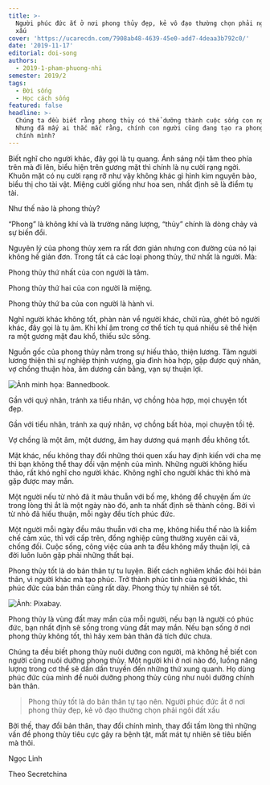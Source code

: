 ```yaml
---
title: >-
  Người phúc đức ắt ở nơi phong thủy đẹp, kẻ vô đạo thường chọn phải ngôi đất
  xấu
cover: 'https://ucarecdn.com/7908ab48-4639-45e0-add7-4deaa3b792c0/'
date: '2019-11-17'
editorial: doi-song
authors:
  - 2019-1-pham-phuong-nhi
semester: 2019/2
tags:
  - Đời sống
  - Học cách sống
featured: false
headline: >-
  Chúng ta đều biết rằng phong thủy có thể dưỡng thành cuộc sống con người.
  Nhưng đã mấy ai thắc mắc rằng, chính con người cũng đang tạo ra phong thủy cho
  chính mình?
---
```

Biết nghĩ cho người khác, đây gọi là tụ quang. Ánh sáng nội tâm theo phía trên mà đi lên, biểu hiện trên gương mặt thì chính là nụ cười rạng ngời. Khuôn mặt có nụ cười rạng rỡ như vậy không khác gì hình kim nguyên bảo, biểu thị cho tài vật. Miệng cười giống như hoa sen, nhất định sẽ là điểm tụ tài. 



Như thế nào là phong thủy?



“Phong” là không khí và là trường năng lượng, “thủy” chính là dòng chảy và sự biến đổi.



Nguyên lý của phong thủy xem ra rất đơn giản nhưng con đường của nó lại không hề giản đơn. Trong tất cả các loại phong thủy, thứ nhất là người. Mà:



Phong thủy thứ nhất của con người là tâm.



Phong thủy thứ hai của con người là miệng.



Phong thủy thứ ba của con người là hành vi.



Nghĩ người khác không tốt, phàn nàn về người khác, chửi rủa, ghét bỏ người khác, đây gọi là tụ âm. Khi khí âm trong cơ thể tích tụ quá nhiều sẽ thể hiện ra một gương mặt đau khổ, thiếu sức sống.



Nguồn gốc của phong thủy nằm trong sự hiếu thảo, thiện lương. Tâm người lương thiện thì sự nghiệp thịnh vượng, gia đình hòa hợp, gặp được quý nhân, vợ chồng thuận hòa, âm dương cân bằng, vạn sự thuận lợi.

![Ảnh minh họa: Bannedbook.](https://ucarecdn.com/4822050a-7ff5-4943-8b9c-db919a7d7924/ "Ảnh minh họa: Bannedbook.")

Gần với quý nhân, tránh xa tiểu nhân, vợ chồng hòa hợp, mọi chuyện tốt đẹp.



Gần với tiểu nhân, tránh xa quý nhân, vợ chồng bất hòa, mọi chuyện tồi tệ.



Vợ chồng là một âm, một dương, âm hay dương quá mạnh đều không tốt.



Mặt khác, nếu không thay đổi những thói quen xấu hay định kiến với cha mẹ thì bạn không thể thay đổi vận mệnh của mình. Những người không hiếu thảo, rất khó nghĩ cho người khác. Không nghĩ cho người khác thì khó mà gặp được may mắn. 



Một người nếu từ nhỏ đã ít mâu thuẫn với bố mẹ, không để chuyện ấm ức trong lòng thì ắt là một ngày nào đó, anh ta nhất định sẽ thành công. Bởi vì từ nhỏ đã hiếu thuận, mỗi ngày đều tích phúc đức.



Một người mỗi ngày đều mâu thuẫn với cha mẹ, không hiểu thế nào là kiềm chế cảm xúc, thì với cấp trên, đồng nghiệp cũng thường xuyên cãi vã, chống đối. Cuộc sống, công việc của anh ta đều không mấy thuận lợi, cả đời luôn luôn gặp phải những thất bại.



Phong thủy tốt là do bản thân tự tu luyện. Biết cách nghiêm khắc đòi hỏi bản thân, vì người khác mà tạo phúc. Trở thành phúc tinh của người khác, thì phúc đức của bản thân cũng rất dày. Phong thủy tự nhiên sẽ tốt.

![Ảnh: Pixabay.](https://ucarecdn.com/e3a6b385-ac05-4e84-b659-94124a35c7c8/ "Ảnh: Pixabay.")

Phong thủy là vùng đất may mắn của mỗi người, nếu bạn là người có phúc đức, bạn nhất định sẽ sống trong vùng đất may mắn. Nếu bạn sống ở nơi phong thủy không tốt, thì hãy xem bản thân đã tích đức chưa.



Chúng ta đều biết phong thủy nuôi dưỡng con người, mà không hề biết con người cũng nuôi dưỡng phong thủy. Một người khi ở nơi nào đó, luồng năng lượng trong cơ thể sẽ dần dần truyền đến những thứ xung quanh. Họ dùng phúc đức của mình để nuôi dưỡng phong thủy cũng như nuôi dưỡng chính bản thân.



> Phong thủy tốt là do bản thân tự tạo nên. Người phúc đức ắt ở nơi phong thủy đẹp, kẻ vô đạo thường chọn phải ngôi đất xấu

Bởi thế, thay đổi bản thân, thay đổi chính mình, thay đổi tấm lòng thì những vấn đề phong thủy tiêu cực gây ra bệnh tật, mất mát tự nhiên sẽ tiêu biến mà thôi. 



Ngọc Linh

Theo Secretchina
